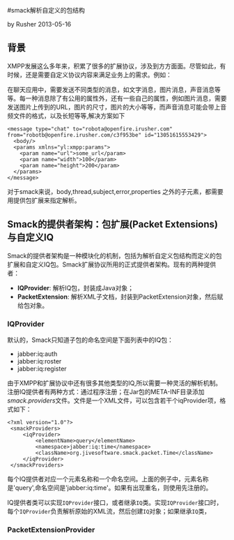 #smack解析自定义的包结构

by Rusher 2013-05-16

## 背景

XMPP发展这么多年来，积累了很多的扩展协议，涉及到方方面面。尽管如此，有时候，还是需要自定义协议内容来满足业务上的需求。例如：

在聊天应用中，需要发送不同类型的消息，如文字消息，图片消息，声音消息等等。每一种消息除了有公用的属性外，还有一些自己的属性，例如图片消息，需要发送图片上传到的URL，图片的尺寸，图片的大小等等，而声音消息可能会带上音频文件的格式，以及长短等等,解决方案如下


	<message type="chat" to="robota@openfire.irusher.com" from="robotb@openfire.irusher.com/c3f953be" id="13051615553429">
	  <body/>
	  <params xmlns="yl:xmpp:params">
	    <param name="url">some_url</param>
	    <param name="width">100</param>
	    <param name="height">200</param>
	  </params>
	</message>

对于smack来说，body,thread,subject,error,properties 之外的子元素，都需要用提供包扩展来指定解析。

## Smack的提供者架构：包扩展(Packet Extensions)与自定义IQ

Smack的提供者架构是一种模块化的机制，包括为解析自定义包结构而定义的包扩展和自定义IQ包。Smack扩展协议所用的正式提供者架构。现有的两种提供者：

* **IQProvider**: 解析IQ包，封装成Java对象；
* **PacketExtension**: 解析XML子文档，封装到PacketExtension对象，然后赋给包对象。


### IQProvider

默认的，Smack只知道子包的命名空间是下面列表中的IQ包：

* jabber:iq:auth
* jabber:iq:roster
* jabber:iq:register

由于XMPP和扩展协议中还有很多其他类型的IQ,所以需要一种灵活的解析机制。注册IQ提供者有两种方式：通过程序注册；在Jar包的META-INF目录添加*smack.providers*文件。文件是一个XML文件，可以包含若干个iqProvider项，格式如下：

	<?xml version="1.0"?>
	 <smackProviders>
	     <iqProvider>
	         <elementName>query</elementName>
	         <namespace>jabber:iq:time</namespace>
	         <className>org.jivesoftware.smack.packet.Time</className>
	     </iqProvider>
	 </smackProviders>

每个IQ提供者对应一个元素名称和一个命名空间。上面的例子中，元素名称是'query',命名空间是'jabber:iq:time'。如果有出现重名，则使用先注册的。

IQ提供者类可以实现`IQProvider`接口，或者继承`IQ`类。实现`IQProvider`接口时，每个`IQProvider`负责解析原始的XML流，然后创建`IQ`对象；如果继承`IQ`类，


### PacketExtensionProvider
